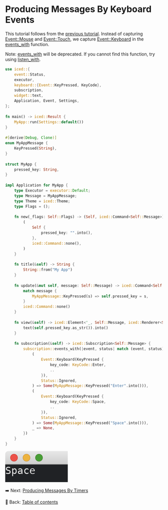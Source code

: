 # Producing Messages By Keyboard Events

This tutorial follows from the [previous tutorial](./producing_messages_by_mouse_events.md).
Instead of capturing [Event::Mouse](https://docs.iced.rs/iced/event/enum.Event.html#variant.Mouse) and [Event::Touch](https://docs.iced.rs/iced/event/enum.Event.html#variant.Touch), we capture [Event::Keyboard](https://docs.iced.rs/iced/event/enum.Event.html#variant.Keyboard) in the [events_with](https://docs.rs/iced/latest/iced/subscription/fn.events_with.html) function.

Note: [events_with](https://docs.rs/iced/latest/iced/subscription/fn.events_with.html) will be deprecated.
If you cannot find this function, try using [listen_with](https://docs.iced.rs/iced/event/fn.listen_with.html).

```rust
use iced::{
    event::Status,
    executor,
    keyboard::{Event::KeyPressed, KeyCode},
    subscription,
    widget::text,
    Application, Event, Settings,
};

fn main() -> iced::Result {
    MyApp::run(Settings::default())
}

#[derive(Debug, Clone)]
enum MyAppMessage {
    KeyPressed(String),
}

struct MyApp {
    pressed_key: String,
}

impl Application for MyApp {
    type Executor = executor::Default;
    type Message = MyAppMessage;
    type Theme = iced::Theme;
    type Flags = ();

    fn new(_flags: Self::Flags) -> (Self, iced::Command<Self::Message>) {
        (
            Self {
                pressed_key: "".into(),
            },
            iced::Command::none(),
        )
    }

    fn title(&self) -> String {
        String::from("My App")
    }

    fn update(&mut self, message: Self::Message) -> iced::Command<Self::Message> {
        match message {
            MyAppMessage::KeyPressed(s) => self.pressed_key = s,
        }
        iced::Command::none()
    }

    fn view(&self) -> iced::Element<'_, Self::Message, iced::Renderer<Self::Theme>> {
        text(self.pressed_key.as_str()).into()
    }

    fn subscription(&self) -> iced::Subscription<Self::Message> {
        subscription::events_with(|event, status| match (event, status) {
            (
                Event::Keyboard(KeyPressed {
                    key_code: KeyCode::Enter,
                    ..
                }),
                Status::Ignored,
            ) => Some(MyAppMessage::KeyPressed("Enter".into())),
            (
                Event::Keyboard(KeyPressed {
                    key_code: KeyCode::Space,
                    ..
                }),
                Status::Ignored,
            ) => Some(MyAppMessage::KeyPressed("Space".into())),
            _ => None,
        })
    }
}
```

![Producing messages by keyboard events](./pic/producing_messages_by_keyboard_events.png)

:arrow_right:  Next: [Producing Messages By Timers](./producing_messages_by_timers.md)

:blue_book: Back: [Table of contents](./../README.md)
